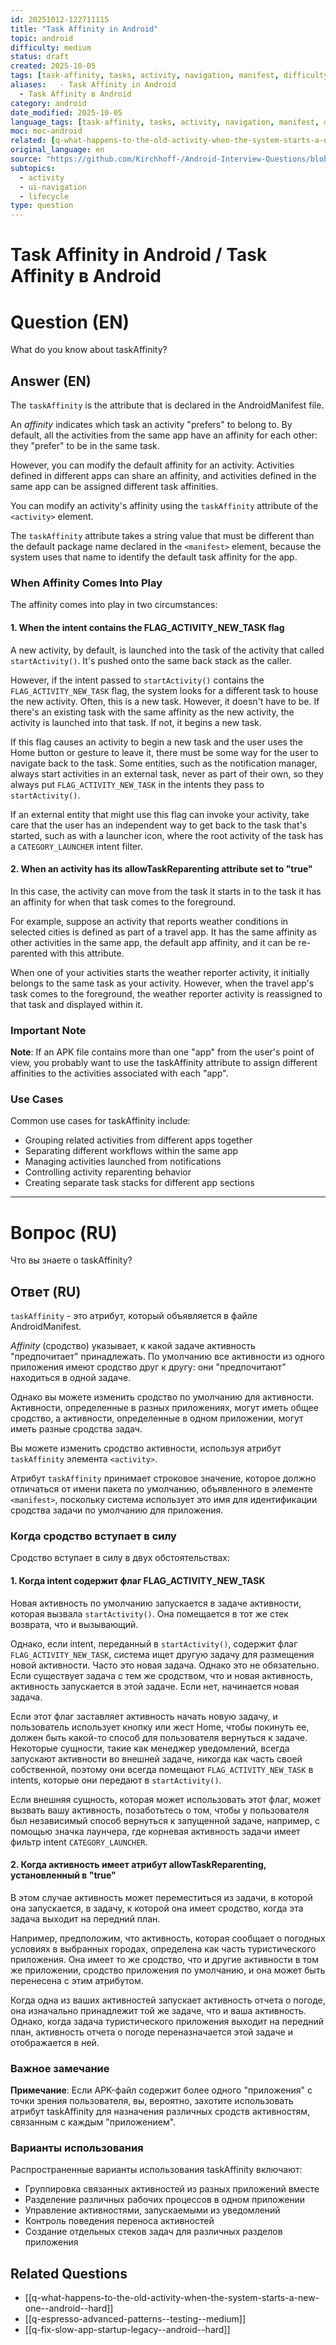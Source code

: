 ```yaml
---
id: 20251012-122711115
title: "Task Affinity in Android"
topic: android
difficulty: medium
status: draft
created: 2025-10-05
tags: [task-affinity, tasks, activity, navigation, manifest, difficulty/medium, android/ui-navigation, android/lifecycle]
aliases:   - Task Affinity in Android
  - Task Affinity в Android
category: android
date_modified: 2025-10-05
language_tags: [task-affinity, tasks, activity, navigation, manifest, difficulty/medium, android/ui-navigation, android/lifecycle]
moc: moc-android
related: [q-what-happens-to-the-old-activity-when-the-system-starts-a-new-one--android--hard, q-espresso-advanced-patterns--testing--medium, q-fix-slow-app-startup-legacy--android--hard]
original_language: en
source: "https://github.com/Kirchhoff-/Android-Interview-Questions/blob/master/Android/What%20do%20you%20know%20about%20taskAffinity.md"
subtopics:
  - activity
  - ui-navigation
  - lifecycle
type: question
---
```

# Task Affinity in Android / Task Affinity в Android

# Question (EN)
> 

What do you know about taskAffinity?

## Answer (EN)
The `taskAffinity` is the attribute that is declared in the AndroidManifest file.

An *affinity* indicates which task an activity "prefers" to belong to. By default, all the activities from the same app have an affinity for each other: they "prefer" to be in the same task.

However, you can modify the default affinity for an activity. Activities defined in different apps can share an affinity, and activities defined in the same app can be assigned different task affinities.

You can modify an activity's affinity using the `taskAffinity` attribute of the `<activity>` element.

The `taskAffinity` attribute takes a string value that must be different than the default package name declared in the `<manifest>` element, because the system uses that name to identify the default task affinity for the app.

### When Affinity Comes Into Play

The affinity comes into play in two circumstances:

#### 1. When the intent contains the FLAG_ACTIVITY_NEW_TASK flag

A new activity, by default, is launched into the task of the activity that called `startActivity()`. It's pushed onto the same back stack as the caller.

However, if the intent passed to `startActivity()` contains the `FLAG_ACTIVITY_NEW_TASK` flag, the system looks for a different task to house the new activity. Often, this is a new task. However, it doesn't have to be. If there's an existing task with the same affinity as the new activity, the activity is launched into that task. If not, it begins a new task.

If this flag causes an activity to begin a new task and the user uses the Home button or gesture to leave it, there must be some way for the user to navigate back to the task. Some entities, such as the notification manager, always start activities in an external task, never as part of their own, so they always put `FLAG_ACTIVITY_NEW_TASK` in the intents they pass to `startActivity()`.

If an external entity that might use this flag can invoke your activity, take care that the user has an independent way to get back to the task that's started, such as with a launcher icon, where the root activity of the task has a `CATEGORY_LAUNCHER` intent filter.

#### 2. When an activity has its allowTaskReparenting attribute set to "true"

In this case, the activity can move from the task it starts in to the task it has an affinity for when that task comes to the foreground.

For example, suppose an activity that reports weather conditions in selected cities is defined as part of a travel app. It has the same affinity as other activities in the same app, the default app affinity, and it can be re-parented with this attribute.

When one of your activities starts the weather reporter activity, it initially belongs to the same task as your activity. However, when the travel app's task comes to the foreground, the weather reporter activity is reassigned to that task and displayed within it.

### Important Note

**Note**: If an APK file contains more than one "app" from the user's point of view, you probably want to use the taskAffinity attribute to assign different affinities to the activities associated with each "app".

### Use Cases

Common use cases for taskAffinity include:

- Grouping related activities from different apps together
- Separating different workflows within the same app
- Managing activities launched from notifications
- Controlling activity reparenting behavior
- Creating separate task stacks for different app sections

---

# Вопрос (RU)
> 

Что вы знаете о taskAffinity?

## Ответ (RU)
`taskAffinity` - это атрибут, который объявляется в файле AndroidManifest.

*Affinity* (сродство) указывает, к какой задаче активность "предпочитает" принадлежать. По умолчанию все активности из одного приложения имеют сродство друг к другу: они "предпочитают" находиться в одной задаче.

Однако вы можете изменить сродство по умолчанию для активности. Активности, определенные в разных приложениях, могут иметь общее сродство, а активности, определенные в одном приложении, могут иметь разные сродства задач.

Вы можете изменить сродство активности, используя атрибут `taskAffinity` элемента `<activity>`.

Атрибут `taskAffinity` принимает строковое значение, которое должно отличаться от имени пакета по умолчанию, объявленного в элементе `<manifest>`, поскольку система использует это имя для идентификации сродства задачи по умолчанию для приложения.

### Когда сродство вступает в силу

Сродство вступает в силу в двух обстоятельствах:

#### 1. Когда intent содержит флаг FLAG_ACTIVITY_NEW_TASK

Новая активность по умолчанию запускается в задаче активности, которая вызвала `startActivity()`. Она помещается в тот же стек возврата, что и вызывающий.

Однако, если intent, переданный в `startActivity()`, содержит флаг `FLAG_ACTIVITY_NEW_TASK`, система ищет другую задачу для размещения новой активности. Часто это новая задача. Однако это не обязательно. Если существует задача с тем же сродством, что и новая активность, активность запускается в этой задаче. Если нет, начинается новая задача.

Если этот флаг заставляет активность начать новую задачу, и пользователь использует кнопку или жест Home, чтобы покинуть ее, должен быть какой-то способ для пользователя вернуться к задаче. Некоторые сущности, такие как менеджер уведомлений, всегда запускают активности во внешней задаче, никогда как часть своей собственной, поэтому они всегда помещают `FLAG_ACTIVITY_NEW_TASK` в intents, которые они передают в `startActivity()`.

Если внешняя сущность, которая может использовать этот флаг, может вызвать вашу активность, позаботьтесь о том, чтобы у пользователя был независимый способ вернуться к запущенной задаче, например, с помощью значка лаунчера, где корневая активность задачи имеет фильтр intent `CATEGORY_LAUNCHER`.

#### 2. Когда активность имеет атрибут allowTaskReparenting, установленный в "true"

В этом случае активность может переместиться из задачи, в которой она запускается, в задачу, к которой она имеет сродство, когда эта задача выходит на передний план.

Например, предположим, что активность, которая сообщает о погодных условиях в выбранных городах, определена как часть туристического приложения. Она имеет то же сродство, что и другие активности в том же приложении, сродство приложения по умолчанию, и она может быть перенесена с этим атрибутом.

Когда одна из ваших активностей запускает активность отчета о погоде, она изначально принадлежит той же задаче, что и ваша активность. Однако, когда задача туристического приложения выходит на передний план, активность отчета о погоде переназначается этой задаче и отображается в ней.

### Важное замечание

**Примечание**: Если APK-файл содержит более одного "приложения" с точки зрения пользователя, вы, вероятно, захотите использовать атрибут taskAffinity для назначения различных сродств активностям, связанным с каждым "приложением".

### Варианты использования

Распространенные варианты использования taskAffinity включают:

- Группировка связанных активностей из разных приложений вместе
- Разделение различных рабочих процессов в одном приложении
- Управление активностями, запускаемыми из уведомлений
- Контроль поведения переноса активностей
- Создание отдельных стеков задач для различных разделов приложения

## Related Questions

- [[q-what-happens-to-the-old-activity-when-the-system-starts-a-new-one--android--hard]]
- [[q-espresso-advanced-patterns--testing--medium]]
- [[q-fix-slow-app-startup-legacy--android--hard]]
